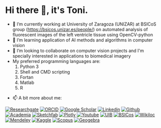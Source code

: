 # Hi there 👋, it's Toni.

- 🔭 I’m currently working at University of Zaragoza (UNIZAR) at BSICoS group (https://bsicos.unizar.es/people/) on automated analysis of fluorescent images of the left ventricle tissue using OpenCV-python
- 🌱 I’m learning application of AI methods and algorithms in computer vision
- 👯 I’m looking to collaborate on computer vision projects and I'm specially interested in applications to biomedical imagery
- My preferred programming languages are:
  1. Python 3
  2. Shell and CMD scripting
  3. Fortan
  4. Matlab
  5. R

<!-- Please don't remove this: Grab your social icons from https://github.com/carlsednaoui/gitsocial -->

<!-- display the social media buttons in your README -->
- 📫 A bit more about me:

[![Researchgate][1.1]][1]
[![ORCID][2.1]][2]
[![Google Scholar][3.1]][3]
[![Linkedin][4.1]][4]
[![Github][5.1]][5]
[![Academia][6.1]][6]
[![Sketchfab][7.1]][7]
[![Plotly][8.1]][8]
[![Youtube][9.1]][9]
[![UIB][10.1]][10]
[![BSICos][11.1]][11]
[![Wikiloc][12.1]][12]
[![Mendeley][13.1]][13]
[![Kaggle][14.1]][14]
[![Scopus][15.1]][15]
[![Geogebra][16.1]][16]
<!-- links to social media icons -->
<!-- no need to change these -->

<!-- icons with padding -->

[1.1]: https://i.imgur.com/zMtL4Is.png
[2.1]: https://i.imgur.com/XHIFNZx.png
[3.1]: https://i.imgur.com/FYuboL3.png
[4.1]: https://68ef2f69c7787d4078ac-7864ae55ba174c40683f10ab811d9167.ssl.cf1.rackcdn.com/linkedin-icon_32x32.png
[5.1]: https://i.imgur.com/LwU3Hoc.png
[6.1]: https://i.imgur.com/Y8ieQb8.png
[7.1]: https://i.imgur.com/iO0zN7M.png
[8.1]: https://i.imgur.com/puAejxJ.png
[9.1]: https://68ef2f69c7787d4078ac-7864ae55ba174c40683f10ab811d9167.ssl.cf1.rackcdn.com/youtube-icon_32x32.png
[10.1]: https://i.imgur.com/evfWKKj.png
[11.1]: https://i.imgur.com/oxq6f8z.png
[12.1]: https://i.imgur.com/qD41dwm.png
[13.1]: https://i.imgur.com/3sAseRF.png
[14.1]: https://i.imgur.com/7aDp7MX.png
[15.1]: https://i.imgur.com/rHrl9N9.png
[16.1]: https://i.imgur.com/58DJv31.png
<!-- links to your social media accounts -->
<!-- update these accordingly -->


[1]: https://www.researchgate.net/profile/Antoni_Oliver
[2]: http://orcid.org/0000-0001-8571-2733
[3]: https://scholar.google.co.in/citations?user=zQGDAioAAAAJ&hl=es
[4]: http://linkedin.com/in/aoliverg/
[5]: http://www.github.com/tonibois
[6]: https://uib-es.academia.edu/ToniOliver
[7]: https://sketchfab.com/tonibois
[8]: https://chart-studio.plotly.com/~ToniBois
[9]: https://www.youtube.com/channel/UCwblk_p6j6e0Yi-J3czgFLw?view_as=subscriber
[10]: https://www.uib.eu/personal/ABjIwNTIzOA/ 
[11]: http://bsicos.unizar.es/antoni-oliver-gelabert/
[12]: https://es.wikiloc.com/wikiloc/user.do?id=1345462
[13]: https://www.mendeley.com/profiles/antoni-oliver1/
[14]: https://www.kaggle.com/tonibois
[15]: https://www.scopus.com/authid/detail.uri?authorId=56603709400
[16]: https://www.geogebra.org/u/toni.oliver87
<!-- Please don't remove this: Grab your social icons from https://github.com/carlsednaoui/gitsocial -->


<!--
**tonibois/tonibois** is a ✨ _special_ ✨ repository because its `README.md` (this file) appears on your GitHub profile.
Here are some ideas to get you started: - 🔭 I’m currently working on Automated analysis of images from microscope using OPENCV python
- 🌱 I’m currently learning AI methods and algorithms
- 👯 I’m looking to collaborate on computer vision projects and I'm specially interested in applications to biomedical imagery
- 🤔 I’m looking for help with ...
- 💬 Ask me about ...
- 📫 How to reach me: ...
- 😄 Pronouns: ...
- ⚡ Fun fact: ...  emo::ji("face") -->
